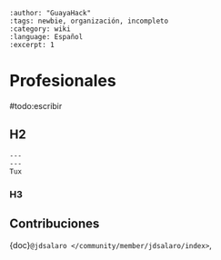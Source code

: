 ```{post} 2023-06-30
:author: "GuayaHack"
:tags: newbie, organización, incompleto
:category: wiki
:language: Español
:excerpt: 1
```

# Profesionales

#todo:escribir

## H2


```{figure} template.md-data/tux.png
---
---
Tux
```



### H3

## Contribuciones 

{doc}`@jdsalaro </community/member/jdsalaro/index>`,

